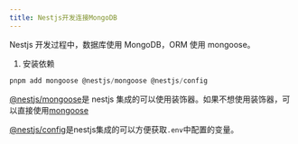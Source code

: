 ```yaml
---
title: Nestjs开发连接MongoDB
---
```


Nestjs 开发过程中，数据库使用 MongoDB，ORM 使用 mongoose。

1. 安装依赖

```js
pnpm add mongoose @nestjs/mongoose @nestjs/config
```

[@nestjs/mongoose](https://docs.nestjs.com/techniques/mongodb)是 nestjs 集成的可以使用装饰器。如果不想使用装饰器，可以直接使用[mongoose](https://mongoosejs.com/)

[@nestjs/config](https://docs.nestjs.com/techniques/configuration)是nestjs集成的可以方便获取`.env`中配置的变量。